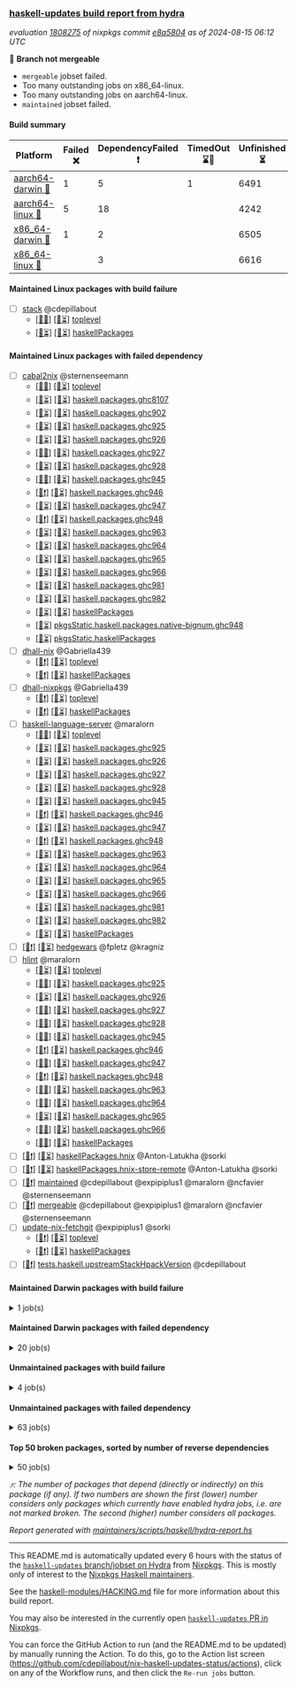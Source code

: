 ### [haskell-updates build report from hydra](https://hydra.nixos.org/jobset/nixpkgs/haskell-updates)
*evaluation [1808275](https://hydra.nixos.org/eval/1808275) of nixpkgs commit [e8a5804](https://github.com/NixOS/nixpkgs/commits/e8a5804e3cd9e4605e0619360beb7ccfbe37a0e2) as of 2024-08-15 06:12 UTC*

🔴 **Branch not mergeable**
  * `mergeable` jobset failed.
  * Too many outstanding jobs on x86_64-linux.
  * Too many outstanding jobs on aarch64-linux.
  * `maintained` jobset failed.

#### Build summary

 | Platform | Failed ❌ | DependencyFailed ❗ | TimedOut ⌛🚫 | Unfinished ⏳ | Success ✅ | 
 | --- | --- | --- | --- | --- | --- | 
 | [aarch64-darwin 🍏](https://hydra.nixos.org/eval/1808275?filter=.aarch64-darwin) | 1 | 5 | 1 | 6491 | 24 | 
 | [aarch64-linux 📱](https://hydra.nixos.org/eval/1808275?filter=.aarch64-linux) | 5 | 18 |  | 4242 | 2375 | 
 | [x86_64-darwin 🍎](https://hydra.nixos.org/eval/1808275?filter=.x86_64-darwin) | 1 | 2 |  | 6505 | 25 | 
 | [x86_64-linux 🐧](https://hydra.nixos.org/eval/1808275?filter=.x86_64-linux) |  | 3 |  | 6616 | 23 | 
#### Maintained Linux packages with build failure
- [ ] [stack](https://hydra.nixos.org/eval/1808275?filter=stack) @cdepillabout
  - [[📱❌]](https://hydra.nixos.org/build/269682185) [[🐧⏳]](https://hydra.nixos.org/build/269674027) [toplevel](https://hydra.nixos.org/eval/1808275?filter=stack)
  - [[📱⏳]](https://hydra.nixos.org/build/269654987) [[🐧⏳]](https://hydra.nixos.org/build/269680986) [haskellPackages](https://hydra.nixos.org/eval/1808275?filter=haskellPackages.stack)
#### Maintained Linux packages with failed dependency
- [ ] [cabal2nix](https://hydra.nixos.org/eval/1808275?filter=cabal2nix) @sternenseemann
  - [[📱✅]](https://hydra.nixos.org/build/269665701) [[🐧⏳]](https://hydra.nixos.org/build/269660296) [toplevel](https://hydra.nixos.org/eval/1808275?filter=cabal2nix)
  - [[📱⏳]](https://hydra.nixos.org/build/269679825) [[🐧⏳]](https://hydra.nixos.org/build/269664736) [haskell.packages.ghc8107](https://hydra.nixos.org/eval/1808275?filter=haskell.packages.ghc8107.cabal2nix)
  - [[📱⏳]](https://hydra.nixos.org/build/269672523) [[🐧⏳]](https://hydra.nixos.org/build/269657886) [haskell.packages.ghc902](https://hydra.nixos.org/eval/1808275?filter=haskell.packages.ghc902.cabal2nix)
  - [[📱⏳]](https://hydra.nixos.org/build/269675464) [[🐧⏳]](https://hydra.nixos.org/build/269673600) [haskell.packages.ghc925](https://hydra.nixos.org/eval/1808275?filter=haskell.packages.ghc925.cabal2nix)
  - [[📱⏳]](https://hydra.nixos.org/build/269658380) [[🐧⏳]](https://hydra.nixos.org/build/269673134) [haskell.packages.ghc926](https://hydra.nixos.org/eval/1808275?filter=haskell.packages.ghc926.cabal2nix)
  - [[📱✅]](https://hydra.nixos.org/build/269674141) [[🐧⏳]](https://hydra.nixos.org/build/269680443) [haskell.packages.ghc927](https://hydra.nixos.org/eval/1808275?filter=haskell.packages.ghc927.cabal2nix)
  - [[📱⏳]](https://hydra.nixos.org/build/269666281) [[🐧⏳]](https://hydra.nixos.org/build/269679327) [haskell.packages.ghc928](https://hydra.nixos.org/eval/1808275?filter=haskell.packages.ghc928.cabal2nix)
  - [[📱✅]](https://hydra.nixos.org/build/269675847) [[🐧⏳]](https://hydra.nixos.org/build/269676740) [haskell.packages.ghc945](https://hydra.nixos.org/eval/1808275?filter=haskell.packages.ghc945.cabal2nix)
  - [[📱❗]](https://hydra.nixos.org/build/269674154) [[🐧⏳]](https://hydra.nixos.org/build/269658557) [haskell.packages.ghc946](https://hydra.nixos.org/eval/1808275?filter=haskell.packages.ghc946.cabal2nix)
  - [[📱⏳]](https://hydra.nixos.org/build/269666972) [[🐧⏳]](https://hydra.nixos.org/build/269664460) [haskell.packages.ghc947](https://hydra.nixos.org/eval/1808275?filter=haskell.packages.ghc947.cabal2nix)
  - [[📱❗]](https://hydra.nixos.org/build/269661885) [[🐧⏳]](https://hydra.nixos.org/build/269655942) [haskell.packages.ghc948](https://hydra.nixos.org/eval/1808275?filter=haskell.packages.ghc948.cabal2nix)
  - [[📱⏳]](https://hydra.nixos.org/build/269674663) [[🐧⏳]](https://hydra.nixos.org/build/269662839) [haskell.packages.ghc963](https://hydra.nixos.org/eval/1808275?filter=haskell.packages.ghc963.cabal2nix)
  - [[📱⏳]](https://hydra.nixos.org/build/269679275) [[🐧⏳]](https://hydra.nixos.org/build/269657240) [haskell.packages.ghc964](https://hydra.nixos.org/eval/1808275?filter=haskell.packages.ghc964.cabal2nix)
  - [[📱⏳]](https://hydra.nixos.org/build/269679077) [[🐧⏳]](https://hydra.nixos.org/build/269671711) [haskell.packages.ghc965](https://hydra.nixos.org/eval/1808275?filter=haskell.packages.ghc965.cabal2nix)
  - [[📱⏳]](https://hydra.nixos.org/build/269656271) [[🐧⏳]](https://hydra.nixos.org/build/269658432) [haskell.packages.ghc966](https://hydra.nixos.org/eval/1808275?filter=haskell.packages.ghc966.cabal2nix)
  - [[📱⏳]](https://hydra.nixos.org/build/269679441) [[🐧⏳]](https://hydra.nixos.org/build/269676637) [haskell.packages.ghc981](https://hydra.nixos.org/eval/1808275?filter=haskell.packages.ghc981.cabal2nix)
  - [[📱⏳]](https://hydra.nixos.org/build/269654261) [[🐧⏳]](https://hydra.nixos.org/build/269674595) [haskell.packages.ghc982](https://hydra.nixos.org/eval/1808275?filter=haskell.packages.ghc982.cabal2nix)
  - [[📱⏳]](https://hydra.nixos.org/build/269665646) [[🐧⏳]](https://hydra.nixos.org/build/269680012) [haskellPackages](https://hydra.nixos.org/eval/1808275?filter=haskellPackages.cabal2nix)
  -  [[🐧⏳]](https://hydra.nixos.org/build/269667074) [pkgsStatic.haskell.packages.native-bignum.ghc948](https://hydra.nixos.org/eval/1808275?filter=pkgsStatic.haskell.packages.native-bignum.ghc948.cabal2nix)
  -  [[🐧⏳]](https://hydra.nixos.org/build/269662603) [pkgsStatic.haskellPackages](https://hydra.nixos.org/eval/1808275?filter=pkgsStatic.haskellPackages.cabal2nix)
- [ ] [dhall-nix](https://hydra.nixos.org/eval/1808275?filter=dhall-nix) @Gabriella439
  - [[📱❗]](https://hydra.nixos.org/build/269680077) [[🐧⏳]](https://hydra.nixos.org/build/269654347) [toplevel](https://hydra.nixos.org/eval/1808275?filter=dhall-nix)
  - [[📱❗]](https://hydra.nixos.org/build/269669081) [[🐧⏳]](https://hydra.nixos.org/build/269680059) [haskellPackages](https://hydra.nixos.org/eval/1808275?filter=haskellPackages.dhall-nix)
- [ ] [dhall-nixpkgs](https://hydra.nixos.org/eval/1808275?filter=dhall-nixpkgs) @Gabriella439
  - [[📱❗]](https://hydra.nixos.org/build/269669329) [[🐧⏳]](https://hydra.nixos.org/build/269676322) [toplevel](https://hydra.nixos.org/eval/1808275?filter=dhall-nixpkgs)
  - [[📱❗]](https://hydra.nixos.org/build/269673910) [[🐧⏳]](https://hydra.nixos.org/build/269673008) [haskellPackages](https://hydra.nixos.org/eval/1808275?filter=haskellPackages.dhall-nixpkgs)
- [ ] [haskell-language-server](https://hydra.nixos.org/eval/1808275?filter=haskell-language-server) @maralorn
  - [[📱✅]](https://hydra.nixos.org/build/269677969) [[🐧⏳]](https://hydra.nixos.org/build/269675600) [toplevel](https://hydra.nixos.org/eval/1808275?filter=haskell-language-server)
  - [[📱⏳]](https://hydra.nixos.org/build/269671229) [[🐧⏳]](https://hydra.nixos.org/build/269661554) [haskell.packages.ghc925](https://hydra.nixos.org/eval/1808275?filter=haskell.packages.ghc925.haskell-language-server)
  - [[📱⏳]](https://hydra.nixos.org/build/269673562) [[🐧⏳]](https://hydra.nixos.org/build/269677445) [haskell.packages.ghc926](https://hydra.nixos.org/eval/1808275?filter=haskell.packages.ghc926.haskell-language-server)
  - [[📱⏳]](https://hydra.nixos.org/build/269672258) [[🐧⏳]](https://hydra.nixos.org/build/269660628) [haskell.packages.ghc927](https://hydra.nixos.org/eval/1808275?filter=haskell.packages.ghc927.haskell-language-server)
  - [[📱⏳]](https://hydra.nixos.org/build/269668441) [[🐧⏳]](https://hydra.nixos.org/build/269680054) [haskell.packages.ghc928](https://hydra.nixos.org/eval/1808275?filter=haskell.packages.ghc928.haskell-language-server)
  - [[📱⏳]](https://hydra.nixos.org/build/269660358) [[🐧⏳]](https://hydra.nixos.org/build/269654495) [haskell.packages.ghc945](https://hydra.nixos.org/eval/1808275?filter=haskell.packages.ghc945.haskell-language-server)
  - [[📱❗]](https://hydra.nixos.org/build/269664568) [[🐧⏳]](https://hydra.nixos.org/build/269672743) [haskell.packages.ghc946](https://hydra.nixos.org/eval/1808275?filter=haskell.packages.ghc946.haskell-language-server)
  - [[📱⏳]](https://hydra.nixos.org/build/269660371) [[🐧⏳]](https://hydra.nixos.org/build/269661864) [haskell.packages.ghc947](https://hydra.nixos.org/eval/1808275?filter=haskell.packages.ghc947.haskell-language-server)
  - [[📱❗]](https://hydra.nixos.org/build/269664718) [[🐧⏳]](https://hydra.nixos.org/build/269679094) [haskell.packages.ghc948](https://hydra.nixos.org/eval/1808275?filter=haskell.packages.ghc948.haskell-language-server)
  - [[📱⏳]](https://hydra.nixos.org/build/269669691) [[🐧⏳]](https://hydra.nixos.org/build/269657287) [haskell.packages.ghc963](https://hydra.nixos.org/eval/1808275?filter=haskell.packages.ghc963.haskell-language-server)
  - [[📱⏳]](https://hydra.nixos.org/build/269658363) [[🐧⏳]](https://hydra.nixos.org/build/269682119) [haskell.packages.ghc964](https://hydra.nixos.org/eval/1808275?filter=haskell.packages.ghc964.haskell-language-server)
  - [[📱⏳]](https://hydra.nixos.org/build/269681598) [[🐧⏳]](https://hydra.nixos.org/build/269674197) [haskell.packages.ghc965](https://hydra.nixos.org/eval/1808275?filter=haskell.packages.ghc965.haskell-language-server)
  - [[📱⏳]](https://hydra.nixos.org/build/269661149) [[🐧⏳]](https://hydra.nixos.org/build/269675417) [haskell.packages.ghc966](https://hydra.nixos.org/eval/1808275?filter=haskell.packages.ghc966.haskell-language-server)
  - [[📱⏳]](https://hydra.nixos.org/build/269679934) [[🐧⏳]](https://hydra.nixos.org/build/269673861) [haskell.packages.ghc981](https://hydra.nixos.org/eval/1808275?filter=haskell.packages.ghc981.haskell-language-server)
  - [[📱⏳]](https://hydra.nixos.org/build/269678173) [[🐧⏳]](https://hydra.nixos.org/build/269678983) [haskell.packages.ghc982](https://hydra.nixos.org/eval/1808275?filter=haskell.packages.ghc982.haskell-language-server)
  - [[📱⏳]](https://hydra.nixos.org/build/269676395) [[🐧⏳]](https://hydra.nixos.org/build/269658681) [haskellPackages](https://hydra.nixos.org/eval/1808275?filter=haskellPackages.haskell-language-server)
- [ ] [[📱❗]](https://hydra.nixos.org/build/269666373) [[🐧⏳]](https://hydra.nixos.org/build/269655646) [hedgewars](https://hydra.nixos.org/eval/1808275?filter=hedgewars) @fpletz @kragniz
- [ ] [hlint](https://hydra.nixos.org/eval/1808275?filter=hlint) @maralorn
  - [[📱⏳]](https://hydra.nixos.org/build/269677876) [[🐧⏳]](https://hydra.nixos.org/build/269674374) [toplevel](https://hydra.nixos.org/eval/1808275?filter=hlint)
  - [[📱✅]](https://hydra.nixos.org/build/269677330) [[🐧⏳]](https://hydra.nixos.org/build/269675909) [haskell.packages.ghc925](https://hydra.nixos.org/eval/1808275?filter=haskell.packages.ghc925.hlint)
  - [[📱⏳]](https://hydra.nixos.org/build/269676055) [[🐧⏳]](https://hydra.nixos.org/build/269676153) [haskell.packages.ghc926](https://hydra.nixos.org/eval/1808275?filter=haskell.packages.ghc926.hlint)
  - [[📱✅]](https://hydra.nixos.org/build/269673010) [[🐧⏳]](https://hydra.nixos.org/build/269670589) [haskell.packages.ghc927](https://hydra.nixos.org/eval/1808275?filter=haskell.packages.ghc927.hlint)
  - [[📱✅]](https://hydra.nixos.org/build/269663411) [[🐧⏳]](https://hydra.nixos.org/build/269668222) [haskell.packages.ghc928](https://hydra.nixos.org/eval/1808275?filter=haskell.packages.ghc928.hlint)
  - [[📱✅]](https://hydra.nixos.org/build/269679636) [[🐧⏳]](https://hydra.nixos.org/build/269674085) [haskell.packages.ghc945](https://hydra.nixos.org/eval/1808275?filter=haskell.packages.ghc945.hlint)
  - [[📱❗]](https://hydra.nixos.org/build/269673808) [[🐧⏳]](https://hydra.nixos.org/build/269660408) [haskell.packages.ghc946](https://hydra.nixos.org/eval/1808275?filter=haskell.packages.ghc946.hlint)
  - [[📱✅]](https://hydra.nixos.org/build/269659114) [[🐧⏳]](https://hydra.nixos.org/build/269678697) [haskell.packages.ghc947](https://hydra.nixos.org/eval/1808275?filter=haskell.packages.ghc947.hlint)
  - [[📱❗]](https://hydra.nixos.org/build/269679417) [[🐧⏳]](https://hydra.nixos.org/build/269663618) [haskell.packages.ghc948](https://hydra.nixos.org/eval/1808275?filter=haskell.packages.ghc948.hlint)
  - [[📱✅]](https://hydra.nixos.org/build/269672773) [[🐧⏳]](https://hydra.nixos.org/build/269663622) [haskell.packages.ghc963](https://hydra.nixos.org/eval/1808275?filter=haskell.packages.ghc963.hlint)
  - [[📱✅]](https://hydra.nixos.org/build/269674871) [[🐧⏳]](https://hydra.nixos.org/build/269676312) [haskell.packages.ghc964](https://hydra.nixos.org/eval/1808275?filter=haskell.packages.ghc964.hlint)
  - [[📱⏳]](https://hydra.nixos.org/build/269668395) [[🐧⏳]](https://hydra.nixos.org/build/269675170) [haskell.packages.ghc965](https://hydra.nixos.org/eval/1808275?filter=haskell.packages.ghc965.hlint)
  - [[📱✅]](https://hydra.nixos.org/build/269655539) [[🐧⏳]](https://hydra.nixos.org/build/269665009) [haskell.packages.ghc966](https://hydra.nixos.org/eval/1808275?filter=haskell.packages.ghc966.hlint)
  - [[📱✅]](https://hydra.nixos.org/build/269665236) [[🐧⏳]](https://hydra.nixos.org/build/269681340) [haskellPackages](https://hydra.nixos.org/eval/1808275?filter=haskellPackages.hlint)
- [ ] [[📱❗]](https://hydra.nixos.org/build/269668070) [[🐧⏳]](https://hydra.nixos.org/build/269680401) [haskellPackages.hnix](https://hydra.nixos.org/eval/1808275?filter=haskellPackages.hnix) @Anton-Latukha @sorki
- [ ] [[📱❗]](https://hydra.nixos.org/build/269663500) [[🐧⏳]](https://hydra.nixos.org/build/269675527) [haskellPackages.hnix-store-remote](https://hydra.nixos.org/eval/1808275?filter=haskellPackages.hnix-store-remote) @Anton-Latukha @sorki
- [ ] [[🐧❗]](https://hydra.nixos.org/build/269657578) [maintained](https://hydra.nixos.org/eval/1808275?filter=maintained) @cdepillabout @expipiplus1 @maralorn @ncfavier @sternenseemann
- [ ] [[🐧❗]](https://hydra.nixos.org/build/269663529) [mergeable](https://hydra.nixos.org/eval/1808275?filter=mergeable) @cdepillabout @expipiplus1 @maralorn @ncfavier @sternenseemann
- [ ] [update-nix-fetchgit](https://hydra.nixos.org/eval/1808275?filter=update-nix-fetchgit) @expipiplus1 @sorki
  - [[📱❗]](https://hydra.nixos.org/build/269656405) [[🐧⏳]](https://hydra.nixos.org/build/269674051) [toplevel](https://hydra.nixos.org/eval/1808275?filter=update-nix-fetchgit)
  - [[📱❗]](https://hydra.nixos.org/build/269669387) [[🐧⏳]](https://hydra.nixos.org/build/269673356) [haskellPackages](https://hydra.nixos.org/eval/1808275?filter=haskellPackages.update-nix-fetchgit)
- [ ] [[🐧❗]](https://hydra.nixos.org/build/268308407) [tests.haskell.upstreamStackHpackVersion](https://hydra.nixos.org/eval/1808275?filter=tests.haskell.upstreamStackHpackVersion) @cdepillabout
#### Maintained Darwin packages with build failure
<details><summary>1 job(s) </summary>

- [ ] [[🍏❌]](https://hydra.nixos.org/build/269656633) [[🍎❌]](https://hydra.nixos.org/build/269660105) [wstunnel](https://hydra.nixos.org/eval/1808275?filter=wstunnel) @NeverBehave @R-VdP
</details>

#### Maintained Darwin packages with failed dependency
<details><summary>20 job(s) </summary>

- [ ] [cabal2nix](https://hydra.nixos.org/eval/1808275?filter=cabal2nix) @sternenseemann
  - [[🍏⏳]](https://hydra.nixos.org/build/269662361) [[🍎⏳]](https://hydra.nixos.org/build/269668896) [toplevel](https://hydra.nixos.org/eval/1808275?filter=cabal2nix)
  - [[🍏❗]](https://hydra.nixos.org/build/269660673) [[🍎⏳]](https://hydra.nixos.org/build/269668844) [haskell.packages.ghc8107](https://hydra.nixos.org/eval/1808275?filter=haskell.packages.ghc8107.cabal2nix)
  - [[🍏⏳]](https://hydra.nixos.org/build/269662455) [[🍎⏳]](https://hydra.nixos.org/build/269667801) [haskell.packages.ghc902](https://hydra.nixos.org/eval/1808275?filter=haskell.packages.ghc902.cabal2nix)
  - [[🍏⏳]](https://hydra.nixos.org/build/269665580) [[🍎⏳]](https://hydra.nixos.org/build/269656380) [haskell.packages.ghc925](https://hydra.nixos.org/eval/1808275?filter=haskell.packages.ghc925.cabal2nix)
  - [[🍏⏳]](https://hydra.nixos.org/build/269674532) [[🍎⏳]](https://hydra.nixos.org/build/269669922) [haskell.packages.ghc926](https://hydra.nixos.org/eval/1808275?filter=haskell.packages.ghc926.cabal2nix)
  - [[🍏⏳]](https://hydra.nixos.org/build/269657311) [[🍎⏳]](https://hydra.nixos.org/build/269668699) [haskell.packages.ghc927](https://hydra.nixos.org/eval/1808275?filter=haskell.packages.ghc927.cabal2nix)
  - [[🍏⏳]](https://hydra.nixos.org/build/269668184) [[🍎⏳]](https://hydra.nixos.org/build/269675664) [haskell.packages.ghc928](https://hydra.nixos.org/eval/1808275?filter=haskell.packages.ghc928.cabal2nix)
  - [[🍏⏳]](https://hydra.nixos.org/build/269658820) [[🍎⏳]](https://hydra.nixos.org/build/269656363) [haskell.packages.ghc945](https://hydra.nixos.org/eval/1808275?filter=haskell.packages.ghc945.cabal2nix)
  - [[🍏⏳]](https://hydra.nixos.org/build/269676606) [[🍎⏳]](https://hydra.nixos.org/build/269678730) [haskell.packages.ghc946](https://hydra.nixos.org/eval/1808275?filter=haskell.packages.ghc946.cabal2nix)
  - [[🍏⏳]](https://hydra.nixos.org/build/269669907) [[🍎⏳]](https://hydra.nixos.org/build/269654568) [haskell.packages.ghc947](https://hydra.nixos.org/eval/1808275?filter=haskell.packages.ghc947.cabal2nix)
  - [[🍏⏳]](https://hydra.nixos.org/build/269660654) [[🍎⏳]](https://hydra.nixos.org/build/269681549) [haskell.packages.ghc948](https://hydra.nixos.org/eval/1808275?filter=haskell.packages.ghc948.cabal2nix)
  - [[🍏⏳]](https://hydra.nixos.org/build/269662478) [[🍎⏳]](https://hydra.nixos.org/build/269677362) [haskell.packages.ghc963](https://hydra.nixos.org/eval/1808275?filter=haskell.packages.ghc963.cabal2nix)
  - [[🍏⏳]](https://hydra.nixos.org/build/269659197) [[🍎⏳]](https://hydra.nixos.org/build/269660423) [haskell.packages.ghc964](https://hydra.nixos.org/eval/1808275?filter=haskell.packages.ghc964.cabal2nix)
  - [[🍏⏳]](https://hydra.nixos.org/build/269669056) [[🍎⏳]](https://hydra.nixos.org/build/269674178) [haskell.packages.ghc965](https://hydra.nixos.org/eval/1808275?filter=haskell.packages.ghc965.cabal2nix)
  - [[🍏⏳]](https://hydra.nixos.org/build/269664154) [[🍎⏳]](https://hydra.nixos.org/build/269669663) [haskell.packages.ghc966](https://hydra.nixos.org/eval/1808275?filter=haskell.packages.ghc966.cabal2nix)
  - [[🍏⏳]](https://hydra.nixos.org/build/269664892) [[🍎⏳]](https://hydra.nixos.org/build/269675050) [haskell.packages.ghc981](https://hydra.nixos.org/eval/1808275?filter=haskell.packages.ghc981.cabal2nix)
  - [[🍏⏳]](https://hydra.nixos.org/build/269656526) [[🍎⏳]](https://hydra.nixos.org/build/269669066) [haskell.packages.ghc982](https://hydra.nixos.org/eval/1808275?filter=haskell.packages.ghc982.cabal2nix)
  - [[🍏⏳]](https://hydra.nixos.org/build/269677597) [[🍎⏳]](https://hydra.nixos.org/build/269680027) [haskellPackages](https://hydra.nixos.org/eval/1808275?filter=haskellPackages.cabal2nix)
- [ ] [[🍏❗]](https://hydra.nixos.org/build/269662086) [[🍎⏳]](https://hydra.nixos.org/build/269678356) [elmPackages.elmi-to-json](https://hydra.nixos.org/eval/1808275?filter=elmPackages.elmi-to-json) @turboMaCk
</details>

#### Unmaintained packages with build failure
<details><summary>4 job(s) </summary>

- [ ] [[🍏⏳]](https://hydra.nixos.org/build/269676929) [[📱❌]](https://hydra.nixos.org/build/269662115) [[🍎⏳]](https://hydra.nixos.org/build/269654593) [[🐧⏳]](https://hydra.nixos.org/build/269680318) [haskellPackages.hnix-store-tests](https://hydra.nixos.org/eval/1808275?filter=haskellPackages.hnix-store-tests)  ⤴️ 4 | 9
- [ ] [[🍏⏳]](https://hydra.nixos.org/build/269674248) [[📱❌]](https://hydra.nixos.org/build/269668272) [[🍎⏳]](https://hydra.nixos.org/build/269667215) [[🐧⏳]](https://hydra.nixos.org/build/269671471) [haskellPackages.data-effects-core](https://hydra.nixos.org/eval/1808275?filter=haskellPackages.data-effects-core)  ⤴️ 4 | 4
- [ ] [[🍏⏳]](https://hydra.nixos.org/build/269663315) [[📱❌]](https://hydra.nixos.org/build/269667489) [[🍎⏳]](https://hydra.nixos.org/build/269661064) [[🐧⏳]](https://hydra.nixos.org/build/269667834) [haskellPackages.gi-gtk_4](https://hydra.nixos.org/eval/1808275?filter=haskellPackages.gi-gtk_4) 
- [ ] [[🍏⏳]](https://hydra.nixos.org/build/269673548) [[📱❌]](https://hydra.nixos.org/build/269660511) [[🍎⏳]](https://hydra.nixos.org/build/269676577) [[🐧⏳]](https://hydra.nixos.org/build/269679681) [haskellPackages.gi-gtk_4_0_9](https://hydra.nixos.org/eval/1808275?filter=haskellPackages.gi-gtk_4_0_9) 
</details>

#### Unmaintained packages with failed dependency
<details><summary>63 job(s) </summary>

- [ ] [[🍏⏳]](https://hydra.nixos.org/build/269663129) [[📱❗]](https://hydra.nixos.org/build/269674152) [[🍎⏳]](https://hydra.nixos.org/build/269681865) [[🐧⏳]](https://hydra.nixos.org/build/269675113) [haskellPackages.hnix-store-json](https://hydra.nixos.org/eval/1808275?filter=haskellPackages.hnix-store-json)  ⤴️ 4 | 9
- [ ] [hpack](https://hydra.nixos.org/eval/1808275?filter=hpack)  ⤴️ 3 | 15
  - [[🍏⏳]](https://hydra.nixos.org/build/269659070) [[📱✅]](https://hydra.nixos.org/build/269676923) [[🍎⏳]](https://hydra.nixos.org/build/269656643) [[🐧⏳]](https://hydra.nixos.org/build/269669497) [toplevel](https://hydra.nixos.org/eval/1808275?filter=hpack)
  - [[🍏❗]](https://hydra.nixos.org/build/269665087) [[📱✅]](https://hydra.nixos.org/build/269658077) [[🍎⏳]](https://hydra.nixos.org/build/269665114) [[🐧⏳]](https://hydra.nixos.org/build/269673790) [haskell.packages.ghc8107](https://hydra.nixos.org/eval/1808275?filter=haskell.packages.ghc8107.hpack)
  - [[🍏⏳]](https://hydra.nixos.org/build/269674108) [[📱⏳]](https://hydra.nixos.org/build/269676244) [[🍎⏳]](https://hydra.nixos.org/build/269665455) [[🐧⏳]](https://hydra.nixos.org/build/269678451) [haskell.packages.ghc902](https://hydra.nixos.org/eval/1808275?filter=haskell.packages.ghc902.hpack)
  - [[🍏⏳]](https://hydra.nixos.org/build/269671782) [[📱✅]](https://hydra.nixos.org/build/269655037) [[🍎⏳]](https://hydra.nixos.org/build/269668955) [[🐧⏳]](https://hydra.nixos.org/build/269671222) [haskell.packages.ghc925](https://hydra.nixos.org/eval/1808275?filter=haskell.packages.ghc925.hpack)
  - [[🍏⏳]](https://hydra.nixos.org/build/269670510) [[📱✅]](https://hydra.nixos.org/build/269657893) [[🍎⏳]](https://hydra.nixos.org/build/269673348) [[🐧⏳]](https://hydra.nixos.org/build/269676562) [haskell.packages.ghc926](https://hydra.nixos.org/eval/1808275?filter=haskell.packages.ghc926.hpack)
  - [[🍏⏳]](https://hydra.nixos.org/build/269671922) [[📱✅]](https://hydra.nixos.org/build/269655962) [[🍎⏳]](https://hydra.nixos.org/build/269676998) [[🐧⏳]](https://hydra.nixos.org/build/269660695) [haskell.packages.ghc927](https://hydra.nixos.org/eval/1808275?filter=haskell.packages.ghc927.hpack)
  - [[🍏⏳]](https://hydra.nixos.org/build/269681023) [[📱✅]](https://hydra.nixos.org/build/269674933) [[🍎⏳]](https://hydra.nixos.org/build/269675412) [[🐧⏳]](https://hydra.nixos.org/build/269674363) [haskell.packages.ghc928](https://hydra.nixos.org/eval/1808275?filter=haskell.packages.ghc928.hpack)
  - [[🍏⏳]](https://hydra.nixos.org/build/269679461) [[📱✅]](https://hydra.nixos.org/build/269668162) [[🍎⏳]](https://hydra.nixos.org/build/269665070) [[🐧⏳]](https://hydra.nixos.org/build/269661700) [haskell.packages.ghc945](https://hydra.nixos.org/eval/1808275?filter=haskell.packages.ghc945.hpack)
  - [[🍏⏳]](https://hydra.nixos.org/build/269675581) [[📱❗]](https://hydra.nixos.org/build/269659002) [[🍎⏳]](https://hydra.nixos.org/build/269667384) [[🐧⏳]](https://hydra.nixos.org/build/269662507) [haskell.packages.ghc946](https://hydra.nixos.org/eval/1808275?filter=haskell.packages.ghc946.hpack)
  - [[🍏⏳]](https://hydra.nixos.org/build/269682014) [[📱✅]](https://hydra.nixos.org/build/269681753) [[🍎⏳]](https://hydra.nixos.org/build/269681961) [[🐧⏳]](https://hydra.nixos.org/build/269677628) [haskell.packages.ghc947](https://hydra.nixos.org/eval/1808275?filter=haskell.packages.ghc947.hpack)
  - [[🍏⏳]](https://hydra.nixos.org/build/269659910) [[📱❗]](https://hydra.nixos.org/build/269675307) [[🍎⏳]](https://hydra.nixos.org/build/269661844) [[🐧⏳]](https://hydra.nixos.org/build/269655355) [haskell.packages.ghc948](https://hydra.nixos.org/eval/1808275?filter=haskell.packages.ghc948.hpack)
  - [[🍏⏳]](https://hydra.nixos.org/build/269679169) [[📱✅]](https://hydra.nixos.org/build/269669606) [[🍎⏳]](https://hydra.nixos.org/build/269672351) [[🐧⏳]](https://hydra.nixos.org/build/269655415) [haskell.packages.ghc963](https://hydra.nixos.org/eval/1808275?filter=haskell.packages.ghc963.hpack)
  - [[🍏⏳]](https://hydra.nixos.org/build/269673701) [[📱✅]](https://hydra.nixos.org/build/269654683) [[🍎⏳]](https://hydra.nixos.org/build/269677842) [[🐧⏳]](https://hydra.nixos.org/build/269678750) [haskell.packages.ghc964](https://hydra.nixos.org/eval/1808275?filter=haskell.packages.ghc964.hpack)
  - [[🍏⏳]](https://hydra.nixos.org/build/269671973) [[📱✅]](https://hydra.nixos.org/build/269679429) [[🍎⏳]](https://hydra.nixos.org/build/269656319) [[🐧⏳]](https://hydra.nixos.org/build/269666740) [haskell.packages.ghc965](https://hydra.nixos.org/eval/1808275?filter=haskell.packages.ghc965.hpack)
  - [[🍏⏳]](https://hydra.nixos.org/build/269677994) [[📱⏳]](https://hydra.nixos.org/build/269676896) [[🍎⏳]](https://hydra.nixos.org/build/269669863) [[🐧⏳]](https://hydra.nixos.org/build/269665417) [haskell.packages.ghc966](https://hydra.nixos.org/eval/1808275?filter=haskell.packages.ghc966.hpack)
  - [[🍏⏳]](https://hydra.nixos.org/build/269682277) [[📱⏳]](https://hydra.nixos.org/build/269668245) [[🍎⏳]](https://hydra.nixos.org/build/269657516) [[🐧⏳]](https://hydra.nixos.org/build/269676326) [haskell.packages.ghc981](https://hydra.nixos.org/eval/1808275?filter=haskell.packages.ghc981.hpack)
  - [[🍏⏳]](https://hydra.nixos.org/build/269661150) [[📱⏳]](https://hydra.nixos.org/build/269672425) [[🍎⏳]](https://hydra.nixos.org/build/269658668) [[🐧⏳]](https://hydra.nixos.org/build/269657344) [haskell.packages.ghc982](https://hydra.nixos.org/eval/1808275?filter=haskell.packages.ghc982.hpack)
  - [[🍏⏳]](https://hydra.nixos.org/build/269657265) [[📱✅]](https://hydra.nixos.org/build/269659521) [[🍎⏳]](https://hydra.nixos.org/build/269663996) [[🐧⏳]](https://hydra.nixos.org/build/269661936) [haskellPackages](https://hydra.nixos.org/eval/1808275?filter=haskellPackages.hpack)
- [ ] [[🍏⏳]](https://hydra.nixos.org/build/269663728) [[📱❗]](https://hydra.nixos.org/build/269678026) [[🍎⏳]](https://hydra.nixos.org/build/269664976) [[🐧⏳]](https://hydra.nixos.org/build/269672726) [haskellPackages.data-effects-th](https://hydra.nixos.org/eval/1808275?filter=haskellPackages.data-effects-th)  ⤴️ 3 | 3
- [ ] [[🍏⏳]](https://hydra.nixos.org/build/269657539) [[📱❗]](https://hydra.nixos.org/build/269670685) [[🍎⏳]](https://hydra.nixos.org/build/269656433) [[🐧⏳]](https://hydra.nixos.org/build/269654607) [haskellPackages.data-effects](https://hydra.nixos.org/eval/1808275?filter=haskellPackages.data-effects)  ⤴️ 2 | 2
- [ ] [hoogle](https://hydra.nixos.org/eval/1808275?filter=hoogle)  ⤴️ 1 | 5
  - [[🍏❗]](https://hydra.nixos.org/build/269655536) [[📱⏳]](https://hydra.nixos.org/build/269675164) [[🍎⏳]](https://hydra.nixos.org/build/269680035) [[🐧⏳]](https://hydra.nixos.org/build/269655077) [haskell.packages.ghc8107](https://hydra.nixos.org/eval/1808275?filter=haskell.packages.ghc8107.hoogle)
  - [[🍏⏳]](https://hydra.nixos.org/build/269656198) [[📱⏳]](https://hydra.nixos.org/build/269677561) [[🍎⏳]](https://hydra.nixos.org/build/269655682) [[🐧⏳]](https://hydra.nixos.org/build/269670581) [haskell.packages.ghc902](https://hydra.nixos.org/eval/1808275?filter=haskell.packages.ghc902.hoogle)
  - [[🍏⏳]](https://hydra.nixos.org/build/269677810) [[📱⏳]](https://hydra.nixos.org/build/269673045) [[🍎⏳]](https://hydra.nixos.org/build/269680319) [[🐧⏳]](https://hydra.nixos.org/build/269674401) [haskell.packages.ghc925](https://hydra.nixos.org/eval/1808275?filter=haskell.packages.ghc925.hoogle)
  - [[🍏⏳]](https://hydra.nixos.org/build/269677069) [[📱✅]](https://hydra.nixos.org/build/269668061) [[🍎⏳]](https://hydra.nixos.org/build/269671137) [[🐧⏳]](https://hydra.nixos.org/build/269673112) [haskell.packages.ghc926](https://hydra.nixos.org/eval/1808275?filter=haskell.packages.ghc926.hoogle)
  - [[🍏⏳]](https://hydra.nixos.org/build/269661147) [[📱⏳]](https://hydra.nixos.org/build/269677660) [[🍎⏳]](https://hydra.nixos.org/build/269673015) [[🐧⏳]](https://hydra.nixos.org/build/269673327) [haskell.packages.ghc927](https://hydra.nixos.org/eval/1808275?filter=haskell.packages.ghc927.hoogle)
  - [[🍏⏳]](https://hydra.nixos.org/build/269657900) [[📱⏳]](https://hydra.nixos.org/build/269658653) [[🍎⏳]](https://hydra.nixos.org/build/269659280) [[🐧⏳]](https://hydra.nixos.org/build/269674610) [haskell.packages.ghc928](https://hydra.nixos.org/eval/1808275?filter=haskell.packages.ghc928.hoogle)
  - [[🍏⏳]](https://hydra.nixos.org/build/269673994) [[📱⏳]](https://hydra.nixos.org/build/269672475) [[🍎⏳]](https://hydra.nixos.org/build/269661746) [[🐧⏳]](https://hydra.nixos.org/build/269679310) [haskell.packages.ghc945](https://hydra.nixos.org/eval/1808275?filter=haskell.packages.ghc945.hoogle)
  - [[🍏⏳]](https://hydra.nixos.org/build/269658436) [[📱❗]](https://hydra.nixos.org/build/269664298) [[🍎⏳]](https://hydra.nixos.org/build/269678885) [[🐧⏳]](https://hydra.nixos.org/build/269655462) [haskell.packages.ghc946](https://hydra.nixos.org/eval/1808275?filter=haskell.packages.ghc946.hoogle)
  - [[🍏⏳]](https://hydra.nixos.org/build/269656970) [[📱⏳]](https://hydra.nixos.org/build/269666294) [[🍎⏳]](https://hydra.nixos.org/build/269654586) [[🐧⏳]](https://hydra.nixos.org/build/269677568) [haskell.packages.ghc947](https://hydra.nixos.org/eval/1808275?filter=haskell.packages.ghc947.hoogle)
  - [[🍏⏳]](https://hydra.nixos.org/build/269657898) [[📱❗]](https://hydra.nixos.org/build/269657865) [[🍎⏳]](https://hydra.nixos.org/build/269671490) [[🐧⏳]](https://hydra.nixos.org/build/269677305) [haskell.packages.ghc948](https://hydra.nixos.org/eval/1808275?filter=haskell.packages.ghc948.hoogle)
  - [[🍏⏳]](https://hydra.nixos.org/build/269679002) [[📱⏳]](https://hydra.nixos.org/build/269657350) [[🍎⏳]](https://hydra.nixos.org/build/269677985) [[🐧⏳]](https://hydra.nixos.org/build/269670311) [haskell.packages.ghc963](https://hydra.nixos.org/eval/1808275?filter=haskell.packages.ghc963.hoogle)
  - [[🍏⏳]](https://hydra.nixos.org/build/269675016) [[📱⏳]](https://hydra.nixos.org/build/269675493) [[🍎⏳]](https://hydra.nixos.org/build/269662199) [[🐧⏳]](https://hydra.nixos.org/build/269668289) [haskell.packages.ghc964](https://hydra.nixos.org/eval/1808275?filter=haskell.packages.ghc964.hoogle)
  - [[🍏⏳]](https://hydra.nixos.org/build/269672659) [[📱⏳]](https://hydra.nixos.org/build/269675345) [[🍎⏳]](https://hydra.nixos.org/build/269667128) [[🐧⏳]](https://hydra.nixos.org/build/269657509) [haskell.packages.ghc965](https://hydra.nixos.org/eval/1808275?filter=haskell.packages.ghc965.hoogle)
  - [[🍏⏳]](https://hydra.nixos.org/build/269666362) [[📱⏳]](https://hydra.nixos.org/build/269679170) [[🍎⏳]](https://hydra.nixos.org/build/269680941) [[🐧⏳]](https://hydra.nixos.org/build/269661143) [haskell.packages.ghc966](https://hydra.nixos.org/eval/1808275?filter=haskell.packages.ghc966.hoogle)
  - [[🍏⏳]](https://hydra.nixos.org/build/269658913) [[📱⏳]](https://hydra.nixos.org/build/269667176) [[🍎⏳]](https://hydra.nixos.org/build/269660789) [[🐧⏳]](https://hydra.nixos.org/build/269669196) [haskell.packages.ghc981](https://hydra.nixos.org/eval/1808275?filter=haskell.packages.ghc981.hoogle)
  - [[🍏⏳]](https://hydra.nixos.org/build/269680115) [[📱⏳]](https://hydra.nixos.org/build/269678022) [[🍎⏳]](https://hydra.nixos.org/build/269676151) [[🐧⏳]](https://hydra.nixos.org/build/269681063) [haskell.packages.ghc982](https://hydra.nixos.org/eval/1808275?filter=haskell.packages.ghc982.hoogle)
  - [[🍏⏳]](https://hydra.nixos.org/build/269677431) [[📱⏳]](https://hydra.nixos.org/build/269658198) [[🍎⏳]](https://hydra.nixos.org/build/269658482) [[🐧⏳]](https://hydra.nixos.org/build/269659087) [haskellPackages](https://hydra.nixos.org/eval/1808275?filter=haskellPackages.hoogle)
- [ ] [[🍏⏳]](https://hydra.nixos.org/build/269681113) [[📱❗]](https://hydra.nixos.org/build/269655701) [[🍎⏳]](https://hydra.nixos.org/build/269677936) [[🐧⏳]](https://hydra.nixos.org/build/269664801) [haskellPackages.heftia](https://hydra.nixos.org/eval/1808275?filter=haskellPackages.heftia)  ⤴️ 1 | 1
- [ ] [[🍏⏳]](https://hydra.nixos.org/build/269664700) [[📱⏳]](https://hydra.nixos.org/build/269660690) [[🍎❗]](https://hydra.nixos.org/build/269656528) [[🐧⏳]](https://hydra.nixos.org/build/269664866) [haskellPackages.SDL-image](https://hydra.nixos.org/eval/1808275?filter=haskellPackages.SDL-image)  ⤴️ 0 | 6
- [ ] [cabal2nix-unstable](https://hydra.nixos.org/eval/1808275?filter=cabal2nix-unstable) 
  - [[🍏❗]](https://hydra.nixos.org/build/269670639) [[📱⏳]](https://hydra.nixos.org/build/269681765) [[🍎⏳]](https://hydra.nixos.org/build/269663572) [[🐧⏳]](https://hydra.nixos.org/build/269668379) [haskell.packages.ghc8107](https://hydra.nixos.org/eval/1808275?filter=haskell.packages.ghc8107.cabal2nix-unstable)
  - [[🍏⏳]](https://hydra.nixos.org/build/269657076) [[📱⏳]](https://hydra.nixos.org/build/269664856) [[🍎⏳]](https://hydra.nixos.org/build/269681433) [[🐧⏳]](https://hydra.nixos.org/build/269667209) [haskell.packages.ghc902](https://hydra.nixos.org/eval/1808275?filter=haskell.packages.ghc902.cabal2nix-unstable)
  - [[🍏⏳]](https://hydra.nixos.org/build/269671790) [[📱⏳]](https://hydra.nixos.org/build/269669797) [[🍎⏳]](https://hydra.nixos.org/build/269679877) [[🐧⏳]](https://hydra.nixos.org/build/269661323) [haskell.packages.ghc925](https://hydra.nixos.org/eval/1808275?filter=haskell.packages.ghc925.cabal2nix-unstable)
  - [[🍏⏳]](https://hydra.nixos.org/build/269660075) [[📱⏳]](https://hydra.nixos.org/build/269660895) [[🍎⏳]](https://hydra.nixos.org/build/269659311) [[🐧⏳]](https://hydra.nixos.org/build/269677879) [haskell.packages.ghc926](https://hydra.nixos.org/eval/1808275?filter=haskell.packages.ghc926.cabal2nix-unstable)
  - [[🍏⏳]](https://hydra.nixos.org/build/269657047) [[📱⏳]](https://hydra.nixos.org/build/269679136) [[🍎⏳]](https://hydra.nixos.org/build/269668003) [[🐧⏳]](https://hydra.nixos.org/build/269655501) [haskell.packages.ghc927](https://hydra.nixos.org/eval/1808275?filter=haskell.packages.ghc927.cabal2nix-unstable)
  - [[🍏⏳]](https://hydra.nixos.org/build/269660233) [[📱✅]](https://hydra.nixos.org/build/269667638) [[🍎⏳]](https://hydra.nixos.org/build/269662661) [[🐧⏳]](https://hydra.nixos.org/build/269664431) [haskell.packages.ghc928](https://hydra.nixos.org/eval/1808275?filter=haskell.packages.ghc928.cabal2nix-unstable)
  - [[🍏⏳]](https://hydra.nixos.org/build/269676924) [[📱⏳]](https://hydra.nixos.org/build/269677806) [[🍎⏳]](https://hydra.nixos.org/build/269669428) [[🐧⏳]](https://hydra.nixos.org/build/269654628) [haskell.packages.ghc945](https://hydra.nixos.org/eval/1808275?filter=haskell.packages.ghc945.cabal2nix-unstable)
  - [[🍏⏳]](https://hydra.nixos.org/build/269659761) [[📱❗]](https://hydra.nixos.org/build/269681115) [[🍎⏳]](https://hydra.nixos.org/build/269654650) [[🐧⏳]](https://hydra.nixos.org/build/269677517) [haskell.packages.ghc946](https://hydra.nixos.org/eval/1808275?filter=haskell.packages.ghc946.cabal2nix-unstable)
  - [[🍏⏳]](https://hydra.nixos.org/build/269657004) [[📱⏳]](https://hydra.nixos.org/build/269658522) [[🍎⏳]](https://hydra.nixos.org/build/269664058) [[🐧⏳]](https://hydra.nixos.org/build/269682182) [haskell.packages.ghc947](https://hydra.nixos.org/eval/1808275?filter=haskell.packages.ghc947.cabal2nix-unstable)
  - [[🍏⏳]](https://hydra.nixos.org/build/269673333) [[📱❗]](https://hydra.nixos.org/build/269665558) [[🍎⏳]](https://hydra.nixos.org/build/269664737) [[🐧⏳]](https://hydra.nixos.org/build/269671649) [haskell.packages.ghc948](https://hydra.nixos.org/eval/1808275?filter=haskell.packages.ghc948.cabal2nix-unstable)
  - [[🍏⏳]](https://hydra.nixos.org/build/269678171) [[📱⏳]](https://hydra.nixos.org/build/269677931) [[🍎⏳]](https://hydra.nixos.org/build/269682145) [[🐧⏳]](https://hydra.nixos.org/build/269675115) [haskell.packages.ghc963](https://hydra.nixos.org/eval/1808275?filter=haskell.packages.ghc963.cabal2nix-unstable)
  - [[🍏⏳]](https://hydra.nixos.org/build/269669986) [[📱⏳]](https://hydra.nixos.org/build/269666099) [[🍎⏳]](https://hydra.nixos.org/build/269676168) [[🐧⏳]](https://hydra.nixos.org/build/269662554) [haskell.packages.ghc964](https://hydra.nixos.org/eval/1808275?filter=haskell.packages.ghc964.cabal2nix-unstable)
  - [[🍏⏳]](https://hydra.nixos.org/build/269661340) [[📱⏳]](https://hydra.nixos.org/build/269657744) [[🍎⏳]](https://hydra.nixos.org/build/269663470) [[🐧⏳]](https://hydra.nixos.org/build/269679696) [haskell.packages.ghc965](https://hydra.nixos.org/eval/1808275?filter=haskell.packages.ghc965.cabal2nix-unstable)
  - [[🍏⏳]](https://hydra.nixos.org/build/269666484) [[📱⏳]](https://hydra.nixos.org/build/269662267) [[🍎⏳]](https://hydra.nixos.org/build/269669902) [[🐧⏳]](https://hydra.nixos.org/build/269678121) [haskell.packages.ghc966](https://hydra.nixos.org/eval/1808275?filter=haskell.packages.ghc966.cabal2nix-unstable)
  - [[🍏⏳]](https://hydra.nixos.org/build/269672031) [[📱⏳]](https://hydra.nixos.org/build/269681778) [[🍎⏳]](https://hydra.nixos.org/build/269658625) [[🐧⏳]](https://hydra.nixos.org/build/269654244) [haskell.packages.ghc981](https://hydra.nixos.org/eval/1808275?filter=haskell.packages.ghc981.cabal2nix-unstable)
  - [[🍏⏳]](https://hydra.nixos.org/build/269673618) [[📱⏳]](https://hydra.nixos.org/build/269676646) [[🍎⏳]](https://hydra.nixos.org/build/269656821) [[🐧⏳]](https://hydra.nixos.org/build/269681165) [haskell.packages.ghc982](https://hydra.nixos.org/eval/1808275?filter=haskell.packages.ghc982.cabal2nix-unstable)
  - [[🍏⏳]](https://hydra.nixos.org/build/269655917) [[📱⏳]](https://hydra.nixos.org/build/269663098) [[🍎⏳]](https://hydra.nixos.org/build/269673846) [[🐧⏳]](https://hydra.nixos.org/build/269680364) [haskellPackages](https://hydra.nixos.org/eval/1808275?filter=haskellPackages.cabal2nix-unstable)
- [ ] [[📱❗]](https://hydra.nixos.org/build/269676094) [[🐧⏳]](https://hydra.nixos.org/build/269654241) [haskellPackages.gi-adwaita](https://hydra.nixos.org/eval/1808275?filter=haskellPackages.gi-adwaita) 
- [ ] [[🍏⏳]](https://hydra.nixos.org/build/269678096) [[📱❗]](https://hydra.nixos.org/build/269664464) [[🍎⏳]](https://hydra.nixos.org/build/269682065) [[🐧⏳]](https://hydra.nixos.org/build/269680415) [haskellPackages.heftia-effects](https://hydra.nixos.org/eval/1808275?filter=haskellPackages.heftia-effects) 
- [ ] [[🍏⏳]](https://hydra.nixos.org/build/269663522) [[📱⏳]](https://hydra.nixos.org/build/269681296) [[🍎❗]](https://hydra.nixos.org/build/269663834) [[🐧⏳]](https://hydra.nixos.org/build/269679162) [haskellPackages.redland](https://hydra.nixos.org/eval/1808275?filter=haskellPackages.redland) 
</details>

#### Top 50 broken packages, sorted by number of reverse dependencies
<details><summary>50 job(s) </summary>

[gogol-core](https://packdeps.haskellers.com/reverse/gogol-core) ⤴️ 184  
[haskell98](https://packdeps.haskellers.com/reverse/haskell98) ⤴️ 152  
[failure](https://packdeps.haskellers.com/reverse/failure) ⤴️ 72  
[enumerator](https://packdeps.haskellers.com/reverse/enumerator) ⤴️ 56  
[connection](https://packdeps.haskellers.com/reverse/connection) ⤴️ 53  
[util](https://packdeps.haskellers.com/reverse/util) ⤴️ 49  
[derive](https://packdeps.haskellers.com/reverse/derive) ⤴️ 48  
[system-fileio](https://packdeps.haskellers.com/reverse/system-fileio) ⤴️ 45  
[web-routes](https://packdeps.haskellers.com/reverse/web-routes) ⤴️ 43  
[accelerate](https://packdeps.haskellers.com/reverse/accelerate) ⤴️ 42  
[syb-with-class](https://packdeps.haskellers.com/reverse/syb-with-class) ⤴️ 42  
[MonadCatchIO-transformers](https://packdeps.haskellers.com/reverse/MonadCatchIO-transformers) ⤴️ 41  
[TypeCompose](https://packdeps.haskellers.com/reverse/TypeCompose) ⤴️ 41  
[PrimitiveArray](https://packdeps.haskellers.com/reverse/PrimitiveArray) ⤴️ 35  
[crypto-random](https://packdeps.haskellers.com/reverse/crypto-random) ⤴️ 35  
[rank1dynamic](https://packdeps.haskellers.com/reverse/rank1dynamic) ⤴️ 33  
[dual](https://packdeps.haskellers.com/reverse/dual) ⤴️ 32  
[hsp](https://packdeps.haskellers.com/reverse/hsp) ⤴️ 32  
[distributed-static](https://packdeps.haskellers.com/reverse/distributed-static) ⤴️ 31  
[language-ecmascript](https://packdeps.haskellers.com/reverse/language-ecmascript) ⤴️ 31  
[distributed-process](https://packdeps.haskellers.com/reverse/distributed-process) ⤴️ 30  
[iteratee](https://packdeps.haskellers.com/reverse/iteratee) ⤴️ 29  
[polysemy-time](https://packdeps.haskellers.com/reverse/polysemy-time) ⤴️ 29  
[composite-base](https://packdeps.haskellers.com/reverse/composite-base) ⤴️ 28  
[polysemy-resume](https://packdeps.haskellers.com/reverse/polysemy-resume) ⤴️ 28  
[polysemy-conc](https://packdeps.haskellers.com/reverse/polysemy-conc) ⤴️ 27  
[regexpr](https://packdeps.haskellers.com/reverse/regexpr) ⤴️ 27  
[crypto-numbers](https://packdeps.haskellers.com/reverse/crypto-numbers) ⤴️ 25  
[either-unwrap](https://packdeps.haskellers.com/reverse/either-unwrap) ⤴️ 25  
[polysemy-log](https://packdeps.haskellers.com/reverse/polysemy-log) ⤴️ 25  
[HList](https://packdeps.haskellers.com/reverse/HList) ⤴️ 24  
[web-routes-th](https://packdeps.haskellers.com/reverse/web-routes-th) ⤴️ 24  
[Crypto](https://packdeps.haskellers.com/reverse/Crypto) ⤴️ 22  
[crypto-pubkey](https://packdeps.haskellers.com/reverse/crypto-pubkey) ⤴️ 22  
[haskelldb](https://packdeps.haskellers.com/reverse/haskelldb) ⤴️ 22  
[wxdirect](https://packdeps.haskellers.com/reverse/wxdirect) ⤴️ 22  
[BiobaseTypes](https://packdeps.haskellers.com/reverse/BiobaseTypes) ⤴️ 21  
[alg](https://packdeps.haskellers.com/reverse/alg) ⤴️ 21  
[mmsyn2](https://packdeps.haskellers.com/reverse/mmsyn2) ⤴️ 21  
[userid](https://packdeps.haskellers.com/reverse/userid) ⤴️ 21  
[wxc](https://packdeps.haskellers.com/reverse/wxc) ⤴️ 21  
[biocore](https://packdeps.haskellers.com/reverse/biocore) ⤴️ 20  
[reform](https://packdeps.haskellers.com/reverse/reform) ⤴️ 20  
[wxcore](https://packdeps.haskellers.com/reverse/wxcore) ⤴️ 20  
[attoparsec-enumerator](https://packdeps.haskellers.com/reverse/attoparsec-enumerator) ⤴️ 19  
[bytestring-show](https://packdeps.haskellers.com/reverse/bytestring-show) ⤴️ 19  
[cprng-aes](https://packdeps.haskellers.com/reverse/cprng-aes) ⤴️ 19  
[fay](https://packdeps.haskellers.com/reverse/fay) ⤴️ 19  
[harp](https://packdeps.haskellers.com/reverse/harp) ⤴️ 19  
[hsx2hs](https://packdeps.haskellers.com/reverse/hsx2hs) ⤴️ 19  
</details>


*⤴️: The number of packages that depend (directly or indirectly) on this package (if any). If two numbers are shown the first (lower) number considers only packages which currently have enabled hydra jobs, i.e. are not marked broken. The second (higher) number considers all packages.*

*Report generated with [maintainers/scripts/haskell/hydra-report.hs](https://github.com/NixOS/nixpkgs/blob/haskell-updates/maintainers/scripts/haskell/hydra-report.hs)*


----------------------------------------------------------------------

This README.md is automatically updated every 6 hours with the status of the
[`haskell-updates` branch/jobset on Hydra](https://hydra.nixos.org/jobset/nixpkgs/haskell-updates)
from [Nixpkgs](https://github.com/NixOS/nixpkgs).  This is mostly only of
interest to the [Nixpkgs Haskell maintainers](https://github.com/orgs/NixOS/teams/haskell).

See the
[haskell-modules/HACKING.md](https://github.com/NixOS/nixpkgs/blob/haskell-updates/pkgs/development/haskell-modules/HACKING.md)
file for more information about this build report.

You may also be interested in the currently open
[`haskell-updates` PR in Nixpkgs](https://github.com/nixos/nixpkgs/pulls?q=is%3Apr+is%3Aopen+head%3Ahaskell-updates).

You can force the GitHub Action to run (and the README.md to be updated) by
manually running the Action.  To do this, go to the Action list screen
(https://github.com/cdepillabout/nix-haskell-updates-status/actions),
click on any of the Workflow runs, and then click the `Re-run jobs` button.
